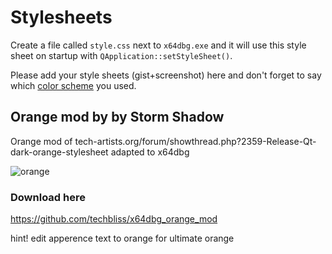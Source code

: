 # Stylesheets

Create a file called `style.css` next to `x64dbg.exe` and it will use this style sheet on startup with `QApplication::setStyleSheet()`.

Please add your style sheets (gist+screenshot) here and don't forget to say which [color scheme](https://github.com/x64dbg/x64dbg/wiki/Color-Schemes) you used.



## Orange mod by by Storm Shadow

Orange mod of tech-artists.org/forum/showthread.php?2359-Release-Qt-dark-orange-stylesheet
adapted to x64dbg


![orange](https://cloud.githubusercontent.com/assets/3592375/15626539/3aa33eba-24c7-11e6-8d59-722527556791.png)
### Download here

https://github.com/techbliss/x64dbg_orange_mod

hint! edit apperence text to orange for ultimate orange